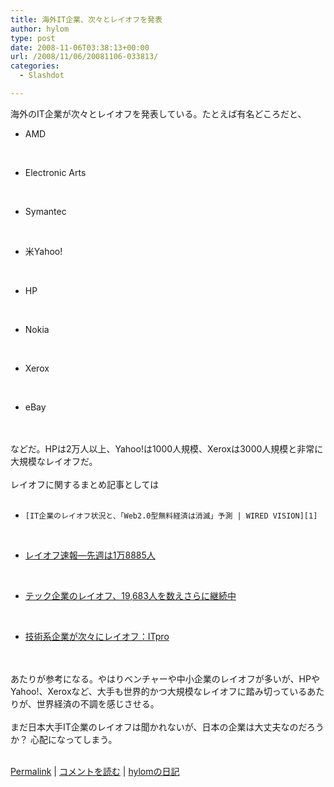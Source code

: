 ```yaml
---
title: 海外IT企業、次々とレイオフを発表
author: hylom
type: post
date: 2008-11-06T03:38:13+00:00
url: /2008/11/06/20081106-033813/
categories:
  - Slashdot

---
```

海外のIT企業が次々とレイオフを発表している。たとえば有名どころだと、 

  * AMD 

</br> 

  * Electronic Arts 
</br> 

  * Symantec 
</br> 

  * 米Yahoo! 
</br> 

  * HP 
</br> 

  * Nokia 
</br> 

  * Xerox 
</br> 

  * eBay 
</br>  
</br>   
などだ。HPは2万人以上、Yahoo!は1000人規模、Xeroxは3000人規模と非常に大規模なレイオフだ。</br>  
</br>   
レイオフに関するまとめ記事としては</br>  
</br> 

  *     [IT企業のレイオフ状況と、「Web2.0型無料経済は消滅」予測 | WIRED VISION][1] 

</br> 

  *    [レイオフ速報―先週は1万8885人][2] 
</br> 

  *    [テック企業のレイオフ、19&#44;683人を数えさらに継続中][3] 
</br> 

  *    [技術系企業が次々にレイオフ：ITpro][4] 
</br>  
</br>   
あたりが参考になる。やはりベンチャーや中小企業のレイオフが多いが、HPやYahoo!、Xeroxなど、大手も世界的かつ大規模なレイオフに踏み切っているあたりが、世界経済の不調を感じさせる。</br>  
</br>   
まだ日本大手IT企業のレイオフは聞かれないが、日本の企業は大丈夫なのだろうか？ 心配になってしまう。</br>  
</br> 

   [Permalink][5] |    [コメントを読む][6] |    [hylomの日記][7] 

</br>

 [1]: http://wiredvision.jp/news/200810/2008102421.html
 [2]: http://jp.techcrunch.com/archives/20081101another-week-another-18885-layoffs/
 [3]: http://jp.techcrunch.com/archives/2008102419683-tech-layoffs-and-counting/
 [4]: http://itpro.nikkeibp.co.jp/article/MAG/20081020/317271/
 [5]: http://slashdot.jp/~hylom/journal/457585
 [6]: http://slashdot.jp/~hylom/journal/457585#acomments
 [7]: http://slashdot.jp/~hylom/journal/

